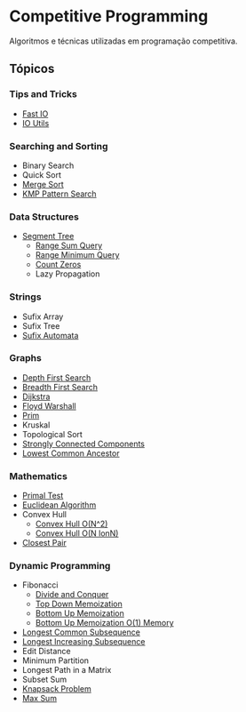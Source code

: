 # Competitive Programming
Algoritmos e técnicas utilizadas em programação competitiva.

## Tópicos

### Tips and Tricks
* [Fast IO](Tips-and-Tricks/Fast-IO/readme.md)
* [IO Utils](Tips-and-Tricks/IO-Utils/readme.md)

### Searching and Sorting
* Binary Search
* Quick Sort
* [Merge Sort](Searching-and-Sorting/Merge_Sort.cpp)
* [KMP Pattern Search](Searching-and-Sorting/KMP-Pattern-Search/kmp.cpp)

### Data Structures
* [Segment Tree](Data-Structures/Segment-Tree/)
  * [Range Sum Query](Data-Structures/Segment-Tree/rsq.cpp)
  * [Range Minimum Query](Data-Structures/Segment-Tree/rmq.cpp)
  * [Count Zeros](Data-Structures/Segment-Tree/count-zeros.cpp)
  * Lazy Propagation

### Strings
* Sufix Array
* Sufix Tree
* [Sufix Automata](Strings/Sufix_Automata.cpp)

### Graphs
* [Depth First Search](Graphs/Depth-First-Search/dfs.cpp)
* [Breadth First Search](Graphs/Breadth-First-Search/bfs.cpp)
* [Dijkstra](Graphs/Dijkstra/dijkstra.cpp)
* [Floyd Warshall](Graphs/Floyd-Warshall/floyd.cpp)
* [Prim](Graphs/Prim/prim.cpp)
* Kruskal
* Topological Sort
* [Strongly Connected Components](Graphs/Strongly-Connected-Components/components.cpp)
* [Lowest Common Ancestor](Graphs/Lowest-Common-Ancestor/lca.cpp)

### Mathematics
* [Primal Test](Mathematics/PrimalTest/O(sqrt(n)).cpp)
* [Euclidean Algorithm](Mathematics/Euclidean-Algorithm/gcd.cpp)
* Convex Hull
  * [Convex Hull O(N^2)](Mathematics/ConvexHull/Convex_Hull.cpp)
  * [Convex Hull O(N lonN)](Mathematics/ConvexHull/Convex_Hull_Optmized.cpp)
* [Closest Pair](Mathematics/ClosestPairProblem.cpp)

### Dynamic Programming
* Fibonacci
  * [Divide and Conquer](Dynamic-Programming/Fibonacci/fib_div_conq.cpp)
  * [Top Down Memoization](Dynamic-Programming/Fibonacci/fib_top_down.cpp)
  * [Bottom Up Memoization](Dynamic-Programming/Fibonacci/fib_bottom_up.cpp)
  * [Bottom Up Memoization O(1) Memory](Dynamic-Programming/Fibonacci/fib_bottom_up_lowmem.cpp)
* [Longest Common Subsequence](Dynamic-Programming/Longest-Common-Subsequence/lcs.cpp)
* [Longest Increasing Subsequence](Dynamic-Programming/longest-increasing-subsequence/longest-increasing-subsequence.cpp)
* Edit Distance
* Minimum Partition
* Longest Path in a Matrix
* Subset Sum
* [Knapsack Problem](Dynamic-Programming/Knapsack/knap.cpp)
* [Max Sum](Dynamic-Programming/Max-Sum/sum.cpp)